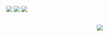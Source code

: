 <img src="https://img.shields.io/github/commit-activity/y/CartimDraluc/Cartimpedia"> <img src="https://img.shields.io/github/issues-closed/CartimDraluc/Cartimpedia.svg"> <img src="https://img.shields.io/github/issues/CartimDraluc/Cartimpedia.svg">
<br>
<p align=center>
<!--img src="https://github-readme-stats.vercel.app/api?username=CartimDraluc&theme=blue-green"> 
<img src="https://github-readme-streak-stats.herokuapp.com/?user=CartimDraluc&theme=blue-green"> <br>
<img src="https://github-profile-trophy.vercel.app/?username=CartimDraluc"><br>
<img src="https://github-readme-stats.vercel.app/api/top-langs/?username=CartimDraluc&theme=blue-green"-->
<br>
<img src="https://readme-jokes.vercel.app/api">
<img src"https://img.shields.io/github/realese/CartimDraluc/Cartimpedia.svg">
</p>
